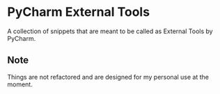 
# PyCharm External Tools

A collection of snippets that are meant to be called as External Tools by PyCharm.

## Note

Things are not refactored and are designed for my personal use at the moment.
